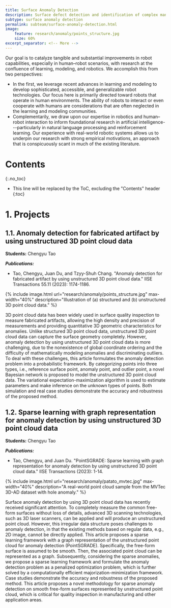 ```yaml
---
title: Surface Anomaly Detection 
description: Surface defect detection and identification of complex manufacturing products based on 3D point cloud data.
subtype: surface anomaly detection 
permalink: subteam/surface-anomaly-detection.html
image:
    feature: research/anomaly/points_structure.jpg
    size: 60%
excerpt_separator: <!-- More -->
---
```


Our goal is to catalyze tangible and substantial improvements in robot capabilities, especially in human–robot scenarios, with research at the confluence of learning, modeling, and robotics.
We accomplish this from two perspectives:

 * In the first, we leverage recent advances in learning and modeling to develop sophisticated, accessible, and generalizable robot technologies.
 Our focus here is primarily directed toward robots that operate in human environments. The ability of robots to interact or even cooperate with humans are considerations that are often neglected in the learning and modeling communities.
 * Complementarily, we draw upon our expertise in robotics and human–robot interaction to inform foundational research in artificial intelligence---particularly in natural language processing and reinforcement learning.
 Our experience with real-world robotic systems allows us to underpin our research with strong empirical motivations, an approach that is conspicuously scant in much of the existing literature.

<!-- More -->

# Contents
{:.no_toc}

* This line will be replaced by the ToC, excluding the "Contents" header
{:toc}

# 1. Projects

## 1.1. Anomaly detection for fabricated artifact by using unstructured 3D point cloud data

**Students:** Chengyu Tao

**_Publications:_**
 - Tao, Chengyu, Juan Du, and Tzyy-Shuh Chang. "Anomaly detection for fabricated artifact by using unstructured 3D point cloud data." IISE Transactions 55.11 (2023): 1174-1186.

{% include image.html url="research/anomaly/points_structure.jpg" max-width="40%" description="Illustration of (a) structured and (b) unstructured 3D point cloud data." %}

3D point cloud data has been widely used in surface quality inspection to measure fabricated artifacts, allowing the high density and precision of measurements and providing quantitative 3D geometric characteristics for anomalies. Unlike structured 3D point cloud data, unstructured 3D point cloud data can capture the surface geometry completely. However, anomaly detection by using unstructured 3D point cloud data is more challenging, due to the nonexistence of global coordinate ordering and the difficulty of mathematically modeling anomalies and discriminating outliers. To deal with these challenges, this article formulates the anomaly detection problem into a probabilistic framework. By categorizing points into three types, i.e., reference surface point, anomaly point, and outlier point, a novel Bayesian network is proposed to model the unstructured 3D point cloud data. The variational expectation-maximization algorithm is used to estimate parameters and make inference on the unknown types of points. Both simulation and real case studies demonstrate the accuracy and robustness of the proposed method.


## 1.2. Sparse learning with graph representation for anomaly detection by using unstructured 3D point cloud data 

**Students:** Chengyu Tao

**_Publications:_**
 - Tao, Chengyu, and Juan Du. "PointSGRADE: Sparse learning with graph representation for anomaly detection by using unstructured 3D point cloud data." IISE Transactions (2023): 1-14.

{% include image.html url="research/anomaly/patato_mvtec.jpg" max-width="40%" description="A real-world point cloud sample from the MVTec 3D-AD dataset with hole anomaly." %}

Surface anomaly detection by using 3D point cloud data has recently received significant attention. To completely measure the common free-form surfaces without loss of details, advanced 3D scanning technologies, such as 3D laser scanners, can be applied and will produce an unstructured point cloud. However, this irregular data structure poses challenges to anomaly detection, in that the existing methods based on regular data, e.g., 2D image, cannot be directly applied. This article proposes a sparse learning framework with a graph representation of the unstructured point cloud for anomaly detection (PointSGRADE). Specifically, the free-form surface is assumed to be smooth. Then, the associated point cloud can be represented as a graph. Subsequently, considering the sparse anomalies, we propose a sparse learning framework and formulate the anomaly detection problem as a penalized optimization problem, which is further solved by a computationally efficient majorization-minimization framework. Case studies demonstrate the accuracy and robustness of the proposed method. This article proposes a novel methodology for sparse anomaly detection on smooth free-form surfaces represented by unstructured point cloud, which is critical for quality inspection in manufacturing and other application areas.

